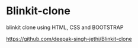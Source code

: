 # Blinkit-clone
blinkit clone using HTML, CSS and BOOTSTRAP


https://github.com/deepak-singh-jethi/Blinkit-clone
